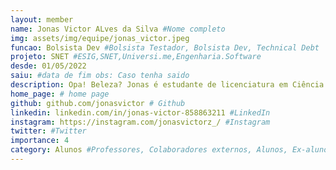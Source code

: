 ```yaml
---
layout: member
name: Jonas Victor ALves da Silva #Nome completo
img: assets/img/equipe/jonas_victor.jpeg
funcao: Bolsista Dev #Bolsista Testador, Bolsista Dev, Technical Debt
projeto: SNET #ESIG,SNET,Universi.me,Engenharia.Software
desde: 01/05/2022
saiu: #data de fim obs: Caso tenha saido
description: Opa! Beleza? Jonas é estudante de licenciatura em Ciência da Computação na UFPB - Campus IV. Participa do projeto AYTY em parceria com a Service Net desde maio de 2022, utilizando Golang, PostgreSQL, Docker e Heroku para simular um sistema de apostas esportivas, até dezembro. Em 2023, atualmente juntou-se à equipe de gestão de apostas eletrônicas da SNET, no Team Gestão, utilizando PHP, Vue.js, pgAdmin4 e Portainer. # suas skills e gostos, fique tranquilo é apenas o começo da sua jornada
home_page: # home page
github: github.com/jonasvictor # Github
linkedin: linkedin.com/in/jonas-victor-858863211 #LinkedIn
instagram: https://instagram.com/jonasvictorz_/ #Instagram
twitter: #Twitter
importance: 4
category: Alunos #Professores, Colaboradores externos, Alunos, Ex-alunos
---
```

